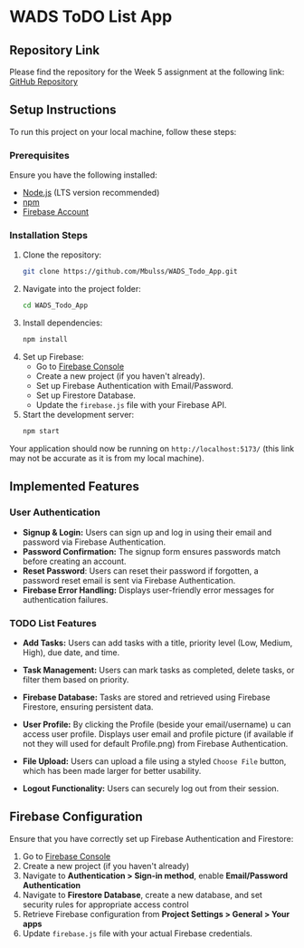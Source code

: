 # WADS ToDO List App

## Repository Link
Please find the repository for the Week 5 assignment at the following link:  
[GitHub Repository](https://github.com/Mbulss/WADS_Todo_App.git)

## Setup Instructions
To run this project on your local machine, follow these steps:

### Prerequisites
Ensure you have the following installed:
- [Node.js](https://nodejs.org/) (LTS version recommended)
- [npm](https://www.npmjs.com/) 
- [Firebase Account](https://firebase.google.com/)

### Installation Steps
1. Clone the repository:
   ```sh
   git clone https://github.com/Mbulss/WADS_Todo_App.git
2. Navigate into the project folder:
   ```sh
   cd WADS_Todo_App
   ```
3. Install dependencies:
   ```sh
   npm install
   ```
4. Set up Firebase:
   - Go to [Firebase Console](https://console.firebase.google.com/)
   - Create a new project (if you haven't already).
   - Set up Firebase Authentication with Email/Password.
   - Set up Firestore Database.
   - Update the `firebase.js` file with your Firebase API.
5. Start the development server:
   ```sh
   npm start
   ```

Your application should now be running on `http://localhost:5173/` (this link may not be accurate as it is from my local machine).

## Implemented Features

### User Authentication
- **Signup & Login:** Users can sign up and log in using their email and password via Firebase Authentication.
- **Password Confirmation:** The signup form ensures passwords match before creating an account.
- **Reset Password**: Users can reset their password if forgotten, a password reset email is sent via Firebase Authentication.
- **Firebase Error Handling:** Displays user-friendly error messages for authentication failures.

### TODO List Features
- **Add Tasks:** Users can add tasks with a title, priority level (Low, Medium, High), due date, and time.
  
- **Task Management:** Users can mark tasks as completed, delete tasks, or filter them based on priority.
  
- **Firebase Database:** Tasks are stored and retrieved using Firebase Firestore, ensuring persistent data.
  
- **User Profile:** By clicking the Profile (beside your email/username) u can access user profile. Displays user email and profile picture (if available if not they will used for default Profile.png) from Firebase Authentication.

- **File Upload:** Users can upload a file using a styled `Choose File` button, which has been made larger for better usability.
  
- **Logout Functionality:** Users can securely log out from their session.

## Firebase Configuration
Ensure that you have correctly set up Firebase Authentication and Firestore:
1. Go to [Firebase Console](https://console.firebase.google.com/)
2. Create a new project (if you haven't already)
3. Navigate to **Authentication > Sign-in method**, enable **Email/Password Authentication**
4. Navigate to **Firestore Database**, create a new database, and set security rules for appropriate access control
5. Retrieve Firebase configuration from **Project Settings > General > Your apps**
6. Update `firebase.js` file with your actual Firebase credentials.



